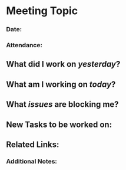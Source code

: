 # Meeting Topic

### Date:
### Attendance:


## What did I work on *yesterday*?

## What am I working on *today*?

## What *issues* are blocking me?

## New Tasks to be worked on:

## Related Links:


### Additional Notes:
